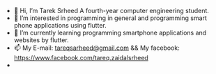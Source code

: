 - 👋 Hi, I’m Tarek Srheed A fourth-year computer engineering student.
- 👀 I’m interested in programming in general and programming smart phone applications using flutter.
- 🌱 I’m currently learning programming smartphone applications and websites by flutter.
- 📫 My E-mail: tareqsarheed@gmail.com && My facebook: https://www.facebook.com/tareq.zaidalsrheed
- 

<!---
Tarek12334/Tarek12334 is a ✨ special ✨ repository because its `README.md` (this file) appears on your GitHub profile.
You can click the Preview link to take a look at your changes.
--->
